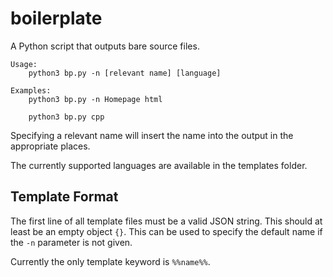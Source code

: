 # boilerplate

A Python script that outputs bare source files.

```
Usage:
    python3 bp.py -n [relevant name] [language]
    
Examples:
    python3 bp.py -n Homepage html
    
    python3 bp.py cpp
```

Specifying a relevant name will insert the name into the output in the appropriate places.

The currently supported languages are available in the templates folder.

## Template Format

The first line of all template files must be a valid JSON string. This should at least be an empty object `{}`. This can be used to specify the default name if the `-n` parameter is not given.

Currently the only template keyword is `%%name%%`.